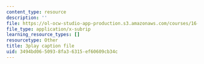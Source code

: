 ```yaml
---
content_type: resource
description: ''
file: https://ol-ocw-studio-app-production.s3.amazonaws.com/courses/16-06-principles-of-automatic-control-fall-2012/3494bd0650938fa36315ef60609cb34c_OCMbmPx6fYM.srt
file_type: application/x-subrip
learning_resource_types: []
resourcetype: Other
title: 3play caption file
uid: 3494bd06-5093-8fa3-6315-ef60609cb34c
---
```

